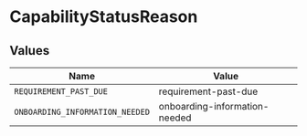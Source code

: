 # CapabilityStatusReason


## Values

| Name                            | Value                           |
| ------------------------------- | ------------------------------- |
| `REQUIREMENT_PAST_DUE`          | requirement-past-due            |
| `ONBOARDING_INFORMATION_NEEDED` | onboarding-information-needed   |